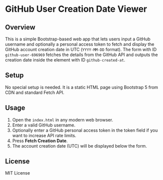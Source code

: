 # GitHub User Creation Date Viewer

## Overview

This is a simple Bootstrap-based web app that lets users input a GitHub username and optionally a personal access token to fetch and display the GitHub account creation date in UTC (`YYYY-MM-DD` format). The form with ID `github-user-696969` fetches the details from the GitHub API and outputs the creation date inside the element with ID `github-created-at`.

## Setup

No special setup is needed. It is a static HTML page using Bootstrap 5 from CDN and standard Fetch API.

## Usage

1. Open the `index.html` in any modern web browser.
2. Enter a valid GitHub username.
3. Optionally enter a GitHub personal access token in the token field if you want to increase API rate limits.
4. Press **Fetch Creation Date**.
5. The account creation date (UTC) will be displayed below the form.

## License

MIT License